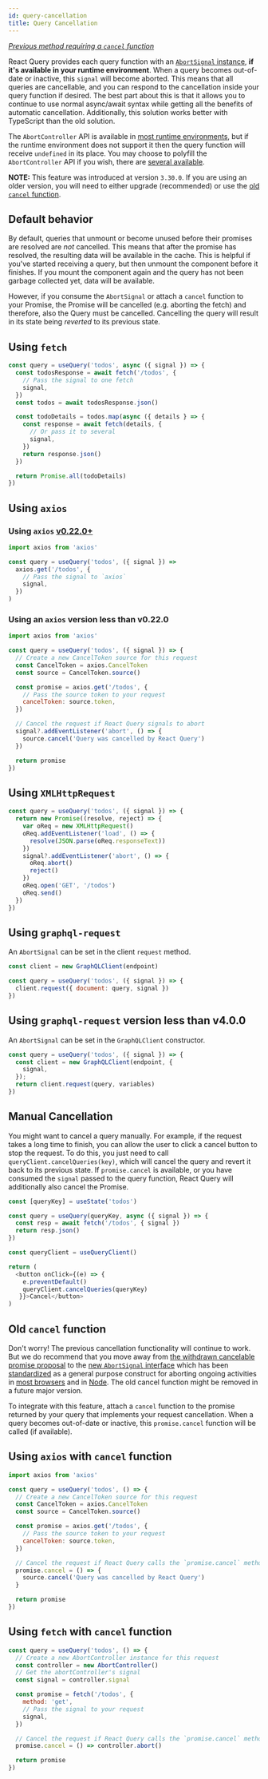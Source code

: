 ```yaml
---
id: query-cancellation
title: Query Cancellation
---
```


[_Previous method requiring a `cancel` function_](#old-cancel-function)

React Query provides each query function with an [`AbortSignal` instance](https://developer.mozilla.org/docs/Web/API/AbortSignal), **if it's available in your runtime environment**. When a query becomes out-of-date or inactive, this `signal` will become aborted. This means that all queries are cancellable, and you can respond to the cancellation inside your query function if desired. The best part about this is that it allows you to continue to use normal async/await syntax while getting all the benefits of automatic cancellation. Additionally, this solution works better with TypeScript than the old solution.

The `AbortController` API is available in [most runtime environments](https://developer.mozilla.org/docs/Web/API/AbortController#browser_compatibility), but if the runtime environment does not support it then the query function will receive `undefined` in its place. You may choose to polyfill the `AbortController` API if you wish, there are [several available](https://www.npmjs.com/search?q=abortcontroller%20polyfill).

**NOTE:** This feature was introduced at version `3.30.0`. If you are using an older version, you will need to either upgrade (recommended) or use the [old `cancel` function](#old-cancel-function).

## Default behavior

By default, queries that unmount or become unused before their promises are resolved are _not_ cancelled. This means that after the promise has resolved, the resulting data will be available in the cache. This is helpful if you've started receiving a query, but then unmount the component before it finishes. If you mount the component again and the query has not been garbage collected yet, data will be available.

However, if you consume the `AbortSignal` or attach a `cancel` function to your Promise, the Promise will be cancelled (e.g. aborting the fetch) and therefore, also the Query must be cancelled. Cancelling the query will result in its state being _reverted_ to its previous state.

## Using `fetch`

```js
const query = useQuery('todos', async ({ signal }) => {
  const todosResponse = await fetch('/todos', {
    // Pass the signal to one fetch
    signal,
  })
  const todos = await todosResponse.json()

  const todoDetails = todos.map(async ({ details } => {
    const response = await fetch(details, {
      // Or pass it to several
      signal,
    })
    return response.json()
  })

  return Promise.all(todoDetails)
})
```

## Using `axios`

### Using `axios` [v0.22.0+](https://github.com/axios/axios/releases/tag/v0.22.0)

```js
import axios from 'axios'

const query = useQuery('todos', ({ signal }) =>
  axios.get('/todos', {
    // Pass the signal to `axios`
    signal,
  })
)
```

### Using an `axios` version less than v0.22.0

```js
import axios from 'axios'

const query = useQuery('todos', ({ signal }) => {
  // Create a new CancelToken source for this request
  const CancelToken = axios.CancelToken
  const source = CancelToken.source()

  const promise = axios.get('/todos', {
    // Pass the source token to your request
    cancelToken: source.token,
  })

  // Cancel the request if React Query signals to abort
  signal?.addEventListener('abort', () => {
    source.cancel('Query was cancelled by React Query')
  })

  return promise
})
```

## Using `XMLHttpRequest`

```js
const query = useQuery('todos', ({ signal }) => {
  return new Promise((resolve, reject) => {
    var oReq = new XMLHttpRequest()
    oReq.addEventListener('load', () => {
      resolve(JSON.parse(oReq.responseText))
    })
    signal?.addEventListener('abort', () => {
      oReq.abort()
      reject()
    })
    oReq.open('GET', '/todos')
    oReq.send()
  })
})
```

## Using `graphql-request`

An `AbortSignal` can be set in the client `request` method.

```js
const client = new GraphQLClient(endpoint)

const query = useQuery('todos', ({ signal }) => {
  client.request({ document: query, signal })
})
```

## Using `graphql-request`  version less than v4.0.0

An `AbortSignal` can be set in the `GraphQLClient` constructor.

```js
const query = useQuery('todos', ({ signal }) => {
  const client = new GraphQLClient(endpoint, {
    signal,
  });
  return client.request(query, variables)
})
```

## Manual Cancellation

You might want to cancel a query manually. For example, if the request takes a long time to finish, you can allow the user to click a cancel button to stop the request. To do this, you just need to call `queryClient.cancelQueries(key)`, which will cancel the query and revert it back to its previous state. If `promise.cancel` is available, or you have consumed the `signal` passed to the query function, React Query will additionally also cancel the Promise.

```js
const [queryKey] = useState('todos')

const query = useQuery(queryKey, async ({ signal }) => {
  const resp = await fetch('/todos', { signal })
  return resp.json()
})

const queryClient = useQueryClient()

return (
  <button onClick={(e) => {
    e.preventDefault()
    queryClient.cancelQueries(queryKey)
   }}>Cancel</button>
)
```

## Old `cancel` function

Don't worry! The previous cancellation functionality will continue to work. But we do recommend that you move away from [the withdrawn cancelable promise proposal](https://github.com/tc39/proposal-cancelable-promises) to the [new `AbortSignal` interface](#_top) which has been [standardized](https://dom.spec.whatwg.org/#interface-abortcontroller) as a general purpose construct for aborting ongoing activities in [most browsers](https://caniuse.com/abortcontroller) and in [Node](https://nodejs.org/api/globals.html#globals_class_abortsignal). The old cancel function might be removed in a future major version.

To integrate with this feature, attach a `cancel` function to the promise returned by your query that implements your request cancellation. When a query becomes out-of-date or inactive, this `promise.cancel` function will be called (if available).

## Using `axios` with `cancel` function

```js
import axios from 'axios'

const query = useQuery('todos', () => {
  // Create a new CancelToken source for this request
  const CancelToken = axios.CancelToken
  const source = CancelToken.source()

  const promise = axios.get('/todos', {
    // Pass the source token to your request
    cancelToken: source.token,
  })

  // Cancel the request if React Query calls the `promise.cancel` method
  promise.cancel = () => {
    source.cancel('Query was cancelled by React Query')
  }

  return promise
})
```

## Using `fetch` with `cancel` function

```js
const query = useQuery('todos', () => {
  // Create a new AbortController instance for this request
  const controller = new AbortController()
  // Get the abortController's signal
  const signal = controller.signal

  const promise = fetch('/todos', {
    method: 'get',
    // Pass the signal to your request
    signal,
  })

  // Cancel the request if React Query calls the `promise.cancel` method
  promise.cancel = () => controller.abort()

  return promise
})
```
